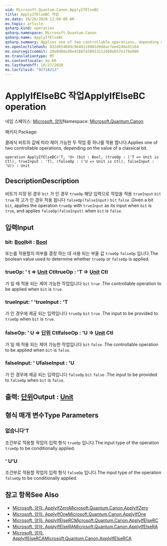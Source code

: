 ```yaml
---
uid: Microsoft.Quantum.Canon.ApplyIfElseBC
title: ApplyIfElseBC 작업
ms.date: 10/26/2020 12:00:00 AM
ms.topic: article
qsharp.kind: operation
qsharp.namespace: Microsoft.Quantum.Canon
qsharp.name: ApplyIfElseBC
qsharp.summary: Applies one of two controllable operations, depending on the value of a classical bit.
ms.openlocfilehash: 032d92484dc96481cb981d9d8acfeed248a9116d
ms.sourcegitcommit: 29e0d88a30e4166fa580132124b0eb57e1f0e986
ms.translationtype: MT
ms.contentlocale: ko-KR
ms.lasthandoff: 10/27/2020
ms.locfileid: "92718213"
---
```

# <a name="applyifelsebc-operation"></a><span data-ttu-id="24b4d-102">ApplyIfElseBC 작업</span><span class="sxs-lookup"><span data-stu-id="24b4d-102">ApplyIfElseBC operation</span></span>

<span data-ttu-id="24b4d-103">네임 스페이스: [Microsoft. 양자](xref:Microsoft.Quantum.Canon)</span><span class="sxs-lookup"><span data-stu-id="24b4d-103">Namespace: [Microsoft.Quantum.Canon](xref:Microsoft.Quantum.Canon)</span></span>

<span data-ttu-id="24b4d-104">패키지 [](https://nuget.org/packages/)</span><span class="sxs-lookup"><span data-stu-id="24b4d-104">Package: [](https://nuget.org/packages/)</span></span>


<span data-ttu-id="24b4d-105">클래식 비트의 값에 따라 제어 가능한 두 작업 중 하나를 적용 합니다.</span><span class="sxs-lookup"><span data-stu-id="24b4d-105">Applies one of two controllable operations, depending on the value of a classical bit.</span></span>

```qsharp
operation ApplyIfElseBC<'T, 'U> (bit : Bool, (trueOp : ('T => Unit is Ctl), trueInput : 'T), (falseOp : ('U => Unit is Ctl), falseInput : 'U)) : Unit
```


## <a name="description"></a><span data-ttu-id="24b4d-106">Description</span><span class="sxs-lookup"><span data-stu-id="24b4d-106">Description</span></span>

<span data-ttu-id="24b4d-107">비트가 지정 된 경우 `bit` 가 인 경우 `trueOp` 해당 입력으로 작업을 적용 `trueInput` `bit` `true` 하 고가 인 경우 적용 됩니다 `falseOp(falseInput)` `bit` `false` .</span><span class="sxs-lookup"><span data-stu-id="24b4d-107">Given a bit `bit`, applies the operation `trueOp` with `trueInput` as its input when `bit` is `true`, and applies `falseOp(falseInput)` when `bit` is `false`.</span></span>

## <a name="input"></a><span data-ttu-id="24b4d-108">입력</span><span class="sxs-lookup"><span data-stu-id="24b4d-108">Input</span></span>

### <a name="bit--bool"></a><span data-ttu-id="24b4d-109">bit: [Bool](xref:microsoft.quantum.lang-ref.bool)</span><span class="sxs-lookup"><span data-stu-id="24b4d-109">bit : [Bool](xref:microsoft.quantum.lang-ref.bool)</span></span>

<span data-ttu-id="24b4d-110">또는를 적용할지 여부를 결정 하는 데 사용 되는 부울 값 `trueOp` `falseOp` 입니다.</span><span class="sxs-lookup"><span data-stu-id="24b4d-110">The boolean value used to determine whether `trueOp` or `falseOp` is applied.</span></span>


### <a name="trueop--t--unit-ctl"></a><span data-ttu-id="24b4d-111">trueOp: ' t => [Unit](xref:microsoft.quantum.lang-ref.unit) Ctl</span><span class="sxs-lookup"><span data-stu-id="24b4d-111">trueOp : 'T => [Unit](xref:microsoft.quantum.lang-ref.unit) Ctl</span></span>

<span data-ttu-id="24b4d-112">가 일 때 적용 되는 제어 가능한 작업입니다 `bit` `true` .</span><span class="sxs-lookup"><span data-stu-id="24b4d-112">The controllable operation to be applied when `bit` is `true`.</span></span>


### <a name="trueinput--t"></a><span data-ttu-id="24b4d-113">trueInput: ' '</span><span class="sxs-lookup"><span data-stu-id="24b4d-113">trueInput : 'T</span></span>

<span data-ttu-id="24b4d-114">가 인 경우에 제공 되는 입력입니다 `trueOp` `bit` `true` .</span><span class="sxs-lookup"><span data-stu-id="24b4d-114">The input to be provided to `trueOp` when `bit` is `true`.</span></span>


### <a name="falseop--u--unit-ctl"></a><span data-ttu-id="24b4d-115">falseOp: ' U => [단위](xref:microsoft.quantum.lang-ref.unit) Ctl</span><span class="sxs-lookup"><span data-stu-id="24b4d-115">falseOp : 'U => [Unit](xref:microsoft.quantum.lang-ref.unit) Ctl</span></span>

<span data-ttu-id="24b4d-116">가 일 때 적용 되는 제어 가능한 작업입니다 `bit` `false` .</span><span class="sxs-lookup"><span data-stu-id="24b4d-116">The controllable operation to be applied when `bit` is `false`.</span></span>


### <a name="falseinput--u"></a><span data-ttu-id="24b4d-117">falseInput: ' U</span><span class="sxs-lookup"><span data-stu-id="24b4d-117">falseInput : 'U</span></span>

<span data-ttu-id="24b4d-118">가 인 경우에 제공 되는 입력입니다 `falseOp` `bit` `false` .</span><span class="sxs-lookup"><span data-stu-id="24b4d-118">The input to be provided to `falseOp` when `bit` is `false`.</span></span>



## <a name="output--unit"></a><span data-ttu-id="24b4d-119">출력: [단위](xref:microsoft.quantum.lang-ref.unit)</span><span class="sxs-lookup"><span data-stu-id="24b4d-119">Output : [Unit](xref:microsoft.quantum.lang-ref.unit)</span></span>



## <a name="type-parameters"></a><span data-ttu-id="24b4d-120">형식 매개 변수</span><span class="sxs-lookup"><span data-stu-id="24b4d-120">Type Parameters</span></span>

### <a name="t"></a><span data-ttu-id="24b4d-121">없습니다</span><span class="sxs-lookup"><span data-stu-id="24b4d-121">'T</span></span>

<span data-ttu-id="24b4d-122">조건부로 적용할 작업의 입력 형식 `trueOp` 입니다.</span><span class="sxs-lookup"><span data-stu-id="24b4d-122">The input type of the operation `trueOp` to be conditionally applied.</span></span>
### <a name="u"></a><span data-ttu-id="24b4d-123">' U</span><span class="sxs-lookup"><span data-stu-id="24b4d-123">'U</span></span>

<span data-ttu-id="24b4d-124">조건부로 적용할 작업의 입력 형식 `falseOp` 입니다.</span><span class="sxs-lookup"><span data-stu-id="24b4d-124">The input type of the operation `falseOp` to be conditionally applied.</span></span>

## <a name="see-also"></a><span data-ttu-id="24b4d-125">참고 항목</span><span class="sxs-lookup"><span data-stu-id="24b4d-125">See Also</span></span>

- [<span data-ttu-id="24b4d-126">Microsoft. 양자. ApplyIfZero</span><span class="sxs-lookup"><span data-stu-id="24b4d-126">Microsoft.Quantum.Canon.ApplyIfZero</span></span>](xref:Microsoft.Quantum.Canon.ApplyIfZero)
- [<span data-ttu-id="24b4d-127">Microsoft. 양자. ApplyIfOne</span><span class="sxs-lookup"><span data-stu-id="24b4d-127">Microsoft.Quantum.Canon.ApplyIfOne</span></span>](xref:Microsoft.Quantum.Canon.ApplyIfOne)
- [<span data-ttu-id="24b4d-128">Microsoft. 양자. ApplyIfElseRC</span><span class="sxs-lookup"><span data-stu-id="24b4d-128">Microsoft.Quantum.Canon.ApplyIfElseRC</span></span>](xref:Microsoft.Quantum.Canon.ApplyIfElseRC)
- [<span data-ttu-id="24b4d-129">Microsoft. 양자. ApplyIfElseRA</span><span class="sxs-lookup"><span data-stu-id="24b4d-129">Microsoft.Quantum.Canon.ApplyIfElseRA</span></span>](xref:Microsoft.Quantum.Canon.ApplyIfElseRA)
- [<span data-ttu-id="24b4d-130">Microsoft. 양자. ApplyIfElseRCA</span><span class="sxs-lookup"><span data-stu-id="24b4d-130">Microsoft.Quantum.Canon.ApplyIfElseRCA</span></span>](xref:Microsoft.Quantum.Canon.ApplyIfElseRCA)